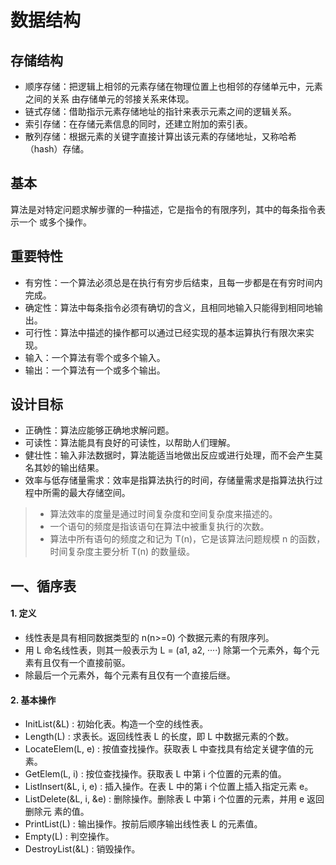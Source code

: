 # 数据结构

## 存储结构

- 顺序存储：把逻辑上相邻的元素存储在物理位置上也相邻的存储单元中，元素之间的关系 由存储单元的邻接关系来体现。
- 链式存储：借助指示元素存储地址的指针来表示元素之间的逻辑关系。 
- 索引存储：在存储元素信息的同时，还建立附加的索引表。 
- 散列存储：根据元素的关键字直接计算出该元素的存储地址，又称哈希（hash）存储。 

## 基本

算法是对特定问题求解步骤的一种描述，它是指令的有限序列，其中的每条指令表示一个 或多个操作。

## 重要特性

- 有穷性：一个算法必须总是在执行有穷步后结束，且每一步都是在有穷时间内完成。
- 确定性：算法中每条指令必须有确切的含义，且相同地输入只能得到相同地输出。
- 可行性：算法中描述的操作都可以通过已经实现的基本运算执行有限次来实现。
- 输入：一个算法有零个或多个输入。
- 输出：一个算法有一个或多个输出。 

## 设计目标

- 正确性：算法应能够正确地求解问题。
- 可读性：算法能具有良好的可读性，以帮助人们理解。
- 健壮性：输入非法数据时，算法能适当地做出反应或进行处理，而不会产生莫名其妙的输出结果。
- 效率与低存储量需求：效率是指算法执行的时间，存储量需求是指算法执行过程中所需的最大存储空间。

> + 算法效率的度量是通过时间复杂度和空间复杂度来描述的。
> + 一个语句的频度是指该语句在算法中被重复执行的次数。 
> + 算法中所有语句的频度之和记为 T(n)，它是该算法问题规模 n 的函数，时间复杂度主要分析 T(n) 的数量级。 

## 一、循序表

#### 1. 定义

+ 线性表是具有相同数据类型的 n(n>=0) 个数据元素的有限序列。
+ 用 L 命名线性表，则其一般表示为  L = (a1, a2, ····) 除第一个元素外，每个元素有且仅有一个直接前驱。
+ 除最后一个元素外，每个元素有且仅有一个直接后继。

#### 2. 基本操作

- InitList(&L) : 初始化表。构造一个空的线性表。
- Length(L) : 求表长。返回线性表 L 的长度，即 L 中数据元素的个数。
- LocateElem(L, e) : 按值查找操作。获取表 L 中查找具有给定关键字值的元素。
- GetElem(L, i) : 按位查找操作。获取表 L 中第 i 个位置的元素的值。
- ListInsert(&L, i, e) : 插入操作。在表 L 中的第 i 个位置上插入指定元素  e。
- ListDelete(&L, i, &e) : 删除操作。删除表 L 中第 i 个位置的元素，并用 e 返回删除元
  素的值。
- PrintList(L) :  输出操作。按前后顺序输出线性表 L 的元素值。
- Empty(L) : 判空操作。
- DestroyList(&L) : 销毁操作。
